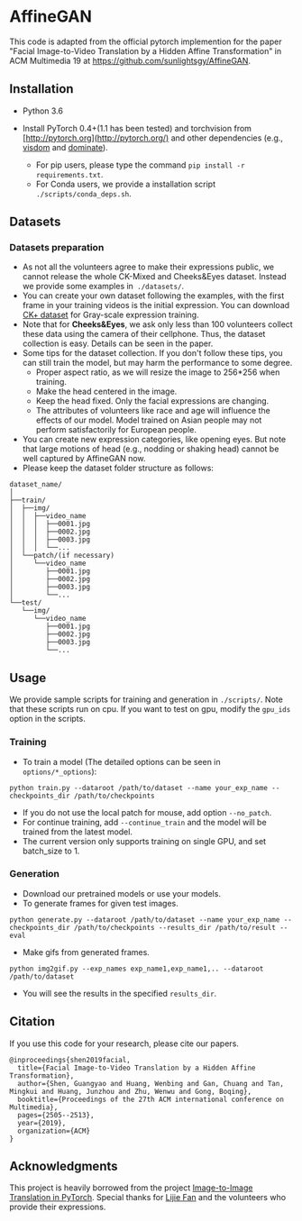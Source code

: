 # AffineGAN

This code is adapted from the official pytorch implemention for the paper "Facial Image-to-Video Translation by a Hidden Affine Transformation" in ACM Multimedia 19 at https://github.com/sunlightsgy/AffineGAN.

## Installation

- Python 3.6

- Install PyTorch 0.4+(1.1 has been tested) and torchvision from [http://pytorch.org](http://pytorch.org/) and other dependencies (e.g., [visdom](https://github.com/facebookresearch/visdom) and [dominate](https://github.com/Knio/dominate)). 
  - For pip users, please type the command `pip install -r requirements.txt`.
  - For Conda users, we provide a installation script `./scripts/conda_deps.sh`.

## Datasets

### Datasets preparation

- As not all the volunteers agree to make their expressions public, we cannot release the whole CK-Mixed and Cheeks&Eyes dataset. Instead we provide some examples in` ./datasets/`.
- You can create your own dataset following the examples, with the first frame in your training videos is the initial expression. You can download [CK+ dataset](http://www.consortium.ri.cmu.edu/ckagree/) for Gray-scale expression training.
- Note that for **Cheeks&Eyes**, we ask only less than 100 volunteers collect these data using the camera of their cellphone. Thus, the dataset collection is easy. Details can be seen in the paper.
- Some tips for the dataset collection. If you don't follow these tips, you can still train the model, but may harm the performance to some degree.
  - Proper aspect ratio, as we will resize the image to 256*256 when training.
  - Make the head centered in the image.
  - Keep the head fixed. Only the facial expressions are changing. 
  - The attributes of volunteers like race and age will influence the effects of our model. Model trained on Asian people may not perform satisfactorily for European people. 
- You can create new expression categories, like opening eyes. But note that large motions of head (e.g., nodding or shaking head) cannot be well captured by AffineGAN now.
- Please keep the dataset folder structure as follows:

```
dataset_name/
│
├──train/
│  ├──img/
│  │  ├──video_name
│  │  │  ├──0001.jpg
│  │  │  ├──0002.jpg
│  │  │  ├──0003.jpg
│  │  │  └──...
│  └──patch/(if necessary)
│     └──video_name
│        ├──0001.jpg
│        ├──0002.jpg
│        ├──0003.jpg
│        └──...
└──test/
   └──img/  
      └──video_name
         ├──0001.jpg
         ├──0002.jpg
         ├──0003.jpg
         └──...
```

## Usage

We provide sample scripts for training and generation in `./scripts/`. Note that these scripts run on cpu. If you want to test on gpu, modify the `gpu_ids` option in the scripts.

### Training

- To train a model (The detailed options can be seen in `options/*_options`):

```
python train.py --dataroot /path/to/dataset --name your_exp_name --checkpoints_dir /path/to/checkpoints
```

- If you do not use the local patch for mouse, add option `--no_patch`.
- For continue training, add `--continue_train` and the model will be trained from the latest model.
- The current version only supports training on single GPU, and set batch_size to 1.

### Generation

- Download our pretrained models or use your models.
- To generate frames for given test images.

```
python generate.py --dataroot /path/to/dataset --name your_exp_name --checkpoints_dir /path/to/checkpoints --results_dir /path/to/result --eval
```

- Make gifs from generated frames.

```
python img2gif.py --exp_names exp_name1,exp_name1,.. --dataroot /path/to/dataset
```

- You will see the results in the specified `results_dir`.


## Citation

If you use this code for your research, please cite our papers.

```
@inproceedings{shen2019facial,
  title={Facial Image-to-Video Translation by a Hidden Affine Transformation},
  author={Shen, Guangyao and Huang, Wenbing and Gan, Chuang and Tan, Mingkui and Huang, Junzhou and Zhu, Wenwu and Gong, Boqing},
  booktitle={Proceedings of the 27th ACM international conference on Multimedia},
  pages={2505--2513},
  year={2019},
  organization={ACM}
}
```

## Acknowledgments

This project is heavily borrowed from the project [Image-to-Image Translation in PyTorch](https://github.com/junyanz/pytorch-CycleGAN-and-pix2pix). Special thanks for [Lijie Fan](http://lijiefan.me/) and the volunteers who provide their expressions.